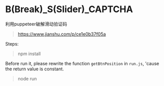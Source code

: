 # B(Break)_S(Slider)_CAPTCHA

利用puppeteer破解滑动验证码
> https://www.jianshu.com/p/ce1e0b37f05a

Steps: </br>
> npm install 

Before run it, please rewrite the function `getBtnPosition` in `run.js`, 'cause the return value is constant.

> node run



